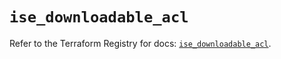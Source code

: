 # `ise_downloadable_acl`

Refer to the Terraform Registry for docs: [`ise_downloadable_acl`](https://registry.terraform.io/providers/ciscodevnet/ise/0.2.11/docs/resources/downloadable_acl).
